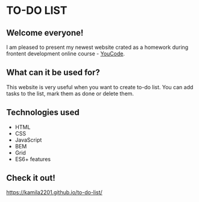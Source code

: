 # TO-DO LIST
## Welcome everyone!
I am pleased to present my newest website crated as a homework during frontent development online course - [YouCode](https://youcode.pl/). 
## What can it be used for?
This website is very useful when you want to create to-do list. You can add tasks to the list, mark them as done or delete them.
## Technologies used
- HTML
- CSS
- JavaScript
- BEM
- Grid
- ES6+ features
## Check it out!
https://kamila2201.github.io/to-do-list/
